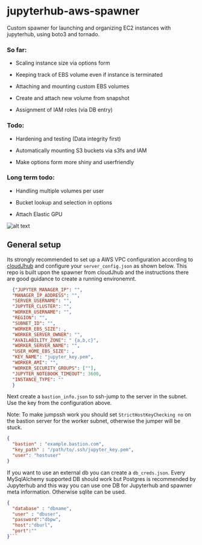 # jupyterhub-aws-spawner
Custom spawner for launching and organizing EC2 instances with jupyterhub, using boto3 and tornado.


### So far:

- Scaling instance size via options form

- Keeping track of EBS volume even if instance is terminated

- Attaching and mounting custom EBS volumes

- Create and attach new volume from snapshot

- Assignment of IAM roles (via DB entry)


### Todo:

- Hardening and testing (Data integrity first)

- Automatically mounting S3 buckets via s3fs and IAM

- Make options form more shiny and userfriendly



### Long term todo:

- Handling multiple volumes per user

- Bucket lookup and selection in options

- Attach Elastic GPU




![alt text](https://raw.githubusercontent.com/idalab-de/jupyterhub-aws-spawner/master/options_screen.png)



## General setup
Its strongly recommended to set up a AWS VPC configuration according to [cloudJhub](https://github.com/harvard/cloudJHub) and configure your `server_config.json` as shown below. This repo is built upon the spawner from cloudJhub and the instructions there are good guidance to create a running environemnt.

```json
  {"JUPYTER_MANAGER_IP": "", 
  "MANAGER_IP_ADDRESS": "", 
  "SERVER_USERNAME": "", 
  "JUPYTER_CLUSTER": "", 
  "WORKER_USERNAME": "", 
  "REGION": "", 
  "SUBNET_ID": "", 
  "WORKER_EBS_SIZE": , 
  "WORKER_SERVER_OWNER": "", 
  "AVAILABILITY_ZONE": " {a,b,c}", 
  "WORKER_SERVER_NAME": "", 
  "USER_HOME_EBS_SIZE": , 
  "KEY_NAME": "jupyter_key.pem", 
  "WORKER_AMI": "", 
  "WORKER_SECURITY_GROUPS": [""], 
  "JUPYTER_NOTEBOOK_TIMEOUT": 3600, 
  "INSTANCE_TYPE": ""
  }
```

Next create a `bastion_info.json` to ssh-jump to the server in the subnet. Use the key from the configuration above.

Note: To make jumpssh work you should set `StrictHostKeyChecking no` on the bastion server for the worker subnet, otherwise the jumper will be stuck.
```json
{
  "bastion" : "example.bastion.com",
  "key_path" : "/path/to/.ssh/jupyter_key.pem",
  "user": "hostuser"
}
```

If you want to use an external db you can create a `db_creds.json`. Every MySqlAlchemy supported DB should work but Postgres is recommended by Jupyterhub and this way you can use one DB for Jupyterhub and spawner meta information. Otherwise sqlite can be used.
```json
{
  "database" : "dbname", 
  "user" : "dbuser", 
  "password":"dbpw",
  "host":"dburl", 
  "port":""
}```

